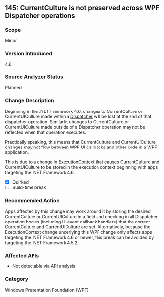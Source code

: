 ## 145: CurrentCulture is not preserved across WPF Dispatcher operations

### Scope
Minor

### Version Introduced
4.6

### Source Analyzer Status
Planned

### Change Description
Beginning in the .NET Framework 4.6, changes to CurrentCulture or CurrentUICulture made within a [Dispatcher](https://msdn.microsoft.com/en-us/library/system.windows.threading.dispatcher%28v=vs.110%29.aspx) will be lost at the end of that dispatcher operation. Similarly, changes to CurrentCulture or CurrentUICulture made outside of a Dispatcher operation may not be reflected when that operation executes.

Practically speaking, this means that CurrentCulture and CurrentUICulture changes may not flow between WPF UI callbacks and other code in a WPF application.

This is due to a change in [ExecutionContext](https://msdn.microsoft.com/en-us/library/system.threading.executioncontext%28v=vs.110%29.aspx) that causes CurrentCulture and CurrentUICulture to be stored in the execution context beginning with apps targeting the .NET Framework 4.6.

- [x] Quirked
- [ ] Build-time break

### Recommended Action
Apps affected by this change may work around it by storing the desired CurrentCulture or CurrentUICulture in a field and checking in all Dispatcher operation bodies (including UI event callback handlers) that the correct CurrentCulture and CurrentUICulture are set. Alternatively, because the ExecutionContext change underlying this WPF change only affects apps targeting the .NET Framework 4.6 or newer, this break can be avoided by targeting the .NET Framework 4.5.2.

### Affected APIs
* Not detectable via API analysis

### Category
Windows Presentation Foundation (WPF)

<!--
    ### Notes
    This issue is not marked as detectable via API analysis because simply looking for CurrentCulture or CurrentUICulture being set is insufficient in most cases - it must be done in a WPF app.
    Also, looking for WPF Dispatcher invocations is insufficient because many dispatcher invocations are automatic and, besides that, there is no way to know if CurrentCulture or CurrentUICulture matters for those dispatchers.
-->

